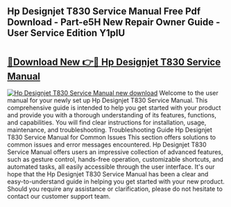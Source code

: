 ## Hp Designjet T830 Service Manual Free Pdf Download - Part-e5H New Repair Owner Guide - User Service Edition Y1pIU

# <h2><a href="http://bc31652.oget.top/?id=Hp+Designjet+T830+Service+Manual">🔗Download New 👉🔴 Hp Designjet T830 Service Manual</a></h2>

[![Hp Designjet T830 Service Manual new download](https://i.imgur.com/5g1atiW.png)](http://bc31652.oget.top/?id=Hp+Designjet+T830+Service+Manual)
Welcome to the user manual for your newly set up Hp Designjet T830 Service Manual. This comprehensive guide is intended to help you get started with your product and provide you with a thorough understanding of its features, functions, and capabilities. You will find clear instructions for installation, usage, maintenance, and troubleshooting. Troubleshooting Guide Hp Designjet T830 Service Manual for Common Issues This section offers solutions to common issues and error messages encountered. Hp Designjet T830 Service Manual offers users an impressive collection of advanced features, such as gesture control, hands-free operation, customizable shortcuts, and automated tasks, all easily accessible through the user interface. It's our hope that the Hp Designjet T830 Service Manual has been a clear and easy-to-understand guide in helping you get started with your new product. Should you require any assistance or clarification, please do not hesitate to contact our customer support team.
